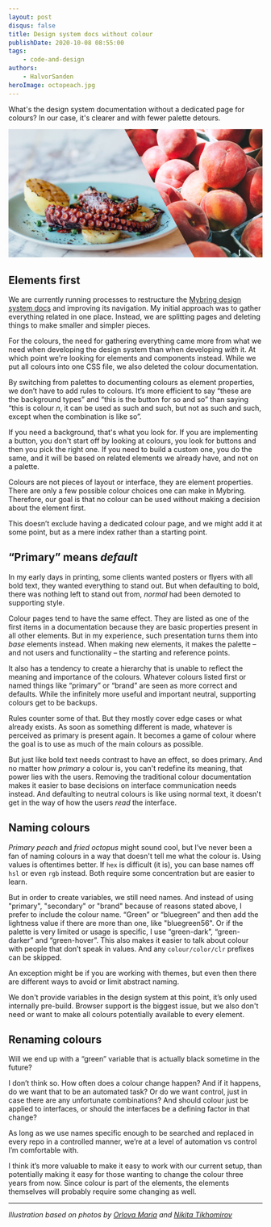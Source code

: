 ```yaml
---
layout: post
disqus: false
title: Design system docs without colour
publishDate: 2020-10-08 08:55:00
tags: 
    - code-and-design
authors:
    - HalvorSanden
heroImage: octopeach.jpg
---
```


What's the design system documentation without a dedicated page for colours? In our case, it's clearer and with fewer palette detours.
<!--more--> 

![](octopeach.jpg)


## Elements first
We are currently running processes to restructure the [Mybring design system docs](https://www.mybring.com/design-system/) and improving its navigation. My initial approach was to gather everything related in one place. Instead, we are splitting pages and deleting things to make smaller and simpler pieces. 

For the colours, the need for gathering everything came more from what we need when developing the design system than when developing _with_ it. At which point we're looking for elements and components instead. While we put all colours into one CSS file, we also deleted the colour documentation.

By switching from palettes to documenting colours as element properties, we don’t have to add rules to colours. It’s more efficient to say “these are the background types” and “this is the button for so and so” than saying “this is colour _n_, it can be used as such and such, but not as such and such, except when the combination is like so”.

If you need a background, that's what you look for. If you are implementing a button, you don't start off by looking at colours, you look for buttons and then you pick the right one. If you need to build a custom one, you do the same, and it will be based on related elements we already have, and not on a palette.

Colours are not pieces of layout or interface, they are element properties. There are only a few possible colour choices one can make in Mybring. Therefore, our goal is that no colour can be used without making a decision about the element first.

This doesn’t exclude having a dedicated colour page, and we might add it at some point, but as a mere index rather than a starting point.

## “Primary” means _default_
In my early days in printing, some clients wanted posters or flyers with all bold text, they wanted everything to stand out. But when defaulting to bold, there was nothing left to stand out from, _normal_ had been demoted to supporting style.

Colour pages tend to have the same effect. They are listed as one of the first items in a documentation because they are basic properties present in all other elements. But in my experience, such presentation turns them into _base_ elements instead. When making new elements, it makes the palette – and not users and functionality – the starting and reference points.

It also has a tendency to create a hierarchy that is unable to reflect the meaning and importance of the colours. Whatever colours listed first or named things like “primary” or “brand” are seen as more correct and defaults. While the infinitely more useful and important neutral, supporting colours get to be backups.

Rules counter some of that. But they mostly cover edge cases or what already exists. As soon as something different is made, whatever is perceived as primary is present again. 
It becomes a game of colour where the goal is to use as much of the main colours as possible. 

But just like bold text needs contrast to have an effect, so does primary. And no matter how _primary_ a colour is, you can't redefine its meaning, that power lies with the users. Removing the traditional colour documentation makes it easier to base decisions on interface communication needs instead. And defaulting to neutral colours is like using normal text, it doesn't get in the way of how the users _read_ the interface.

## Naming colours
_Primary peach_ and _fried octopus_ might sound cool, but I’ve never been a fan of naming colours in a way that doesn't tell me what the colour is. Using values is oftentimes better. If `hex` is difficult (it is), you can base names off `hsl` or even `rgb` instead. Both require some concentration but are easier to learn.

But in order to create variables, we still need names. And instead of using "primary", "secondary" or "brand" because of reasons stated above, I prefer to include the colour name. “Green” or “bluegreen” and then add the lightness value if there are more than one, like "bluegreen56". Or if the palette is very limited or usage is specific, I use “green-dark”, “green-darker” and “green-hover”. This also makes it easier to talk about colour with people that don’t speak in values. And any `colour/color/clr` prefixes can be skipped.

An exception might be if you are working with themes, but even then there are different ways to avoid or limit abstract naming.

We don't provide variables in the design system at this point, it’s only used internally pre-build. Browser support is the biggest issue, but we also don't need or want to make all colours potentially available to every element.

## Renaming colours
Will we end up with a “green” variable that is actually black sometime in the future?

I don’t think so. How often does a colour change happen? And if it happens, do we want that to be an automated task? Or do we want control, just in case there are any unfortunate combinations? And should colour just be applied to interfaces, or should the interfaces be a defining factor in that change?

As long as we use names specific enough to be searched and replaced in every repo in a controlled manner, we’re at a level of automation vs control I’m comfortable with. 

I think it’s more valuable to make it easy to work with our current setup, than potentially making it easy for those wanting to change the colour three years from now. Since colour is part of the elements, the elements themselves will probably require some changing as well.



----
_Illustration based on photos by [Orlova Maria](https://unsplash.com/photos/sp2lfKOUzAM) and [Nikita Tikhomirov](https://unsplash.com/photos/lQ1nICyM4cA)_
